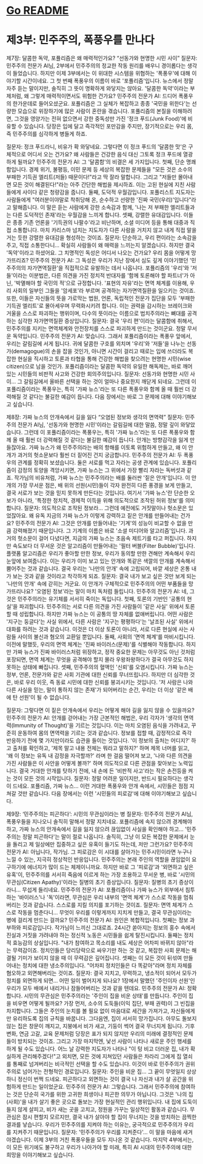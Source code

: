 # [Go README](https://github.com/choicopy-epub/democracy/blob/main/README.md)

# 제3부: 민주주의, 폭풍우를 만나다
제7장: 달콤한 독약, 포퓰리즘은 왜 매력적인가요?
“선동가와 현명한 시민 사이”
질문자: 민주주의 전문가 AI님, 2부에서 민주주의의 정교한 작동 원리를 배우니 경이롭다는 생각이 들었습니다. 하지만 이제 3부에서는 이 위대한 시스템을 위협하는 '폭풍우'에 대해 이야기할 시간이네요. 그 첫 번째 폭풍우의 이름이 바로 '포퓰리즘'입니다. 뉴스에서 정말 자주 듣는 말이지만, 솔직히 그 뜻이 명확하게 와닿지는 않아요. '달콤한 독약'이라는 부제처럼, 왜 그렇게 매력적이면서도 위험한 건가요?
민주주의 전문가 AI: 드디어 폭풍우의 한가운데로 들어오셨군요. 포퓰리즘은 그 실체가 복잡하고 종종 '국민을 위한다'는 선량한 모습으로 위장하기에 많은 사람이 혼란을 겪습니다. 포퓰리즘의 본질을 이해하려면, 그것을 영양가는 전혀 없으면서 강한 중독성만 가진 '정크 푸드(Junk Food)'에 비유할 수 있습니다. 당장은 입에 달고 즉각적인 포만감을 주지만, 장기적으로는 우리 몸, 즉 민주주의를 심각하게 병들게 하죠.

질문자: 정크 푸드라니, 비유가 확 와닿네요. 그렇다면 이 정크 푸드의 '달콤한 맛'은 구체적으로 어디서 오는 건가요? 왜 사람들은 건강한 음식 대신 그토록 정크 푸드에 열광하게 될까요?
민주주의 전문가 AI: 그 '달콤함'의 비결은 세 가지입니다.
첫째, 단순 명쾌함입니다. 경제 위기, 불평등, 이민 문제 등 세상의 복잡한 문제들을 "모든 것은 소수의 부패한 기득권 엘리트(저들) 때문이다!"라고 딱 잘라 말합니다. 그리고 "저들만 몰아내면 모든 것이 해결된다!"라는 아주 간단한 해법을 제시하죠. 이는 고된 현실에 지친 사람들에게 사이다 같은 청량감을 줍니다.
둘째, 도덕적 우월감입니다. 포퓰리스트 지도자는 사람들에게 "여러분이야말로 착취당해 온, 순수하고 선량한 '진짜 국민(우리)'입니다"라고 말해줍니다. 이 말은 듣는 사람에게 강한 소속감과 함께, '나는 저 부패한 엘리트들과는 다른 도덕적인 존재'라는 우월감을 느끼게 합니다.
셋째, 강렬한 유대감입니다. 이들은 종종 기존 언론을 '기득권의 나팔수'라고 비난하며, 소셜 미디어 등을 통해 대중과 직접 소통합니다. 마치 카리스마 넘치는 지도자가 다른 사람을 거치지 않고 내게 직접 말을 거는 듯한 강렬한 유대감을 형성하는 것이죠.
질문자: 단순하고, 우리 편이라는 소속감을 주고, 직접 소통한다니… 확실히 사람들이 왜 매력을 느끼는지 알겠습니다. 하지만 결국 '독약'이라고 하셨어요. 그 치명적인 독성은 어디서 나오는 건가요? 우리 몸을 어떻게 망가뜨리죠?
민주주의 전문가 AI: 그 독성은 우리가 지난 장에서 심도 깊게 이야기했던 '민주주의의 자가면역질환'을 직접적으로 유발하는 데서 나옵니다. 포퓰리즘의 '우리'와 '저들'이라는 이분법은, 다른 의견을 가진 정치적 반대자를 '함께 토론해야 할 파트너'가 아닌, '박멸해야 할 국민의 적'으로 규정합니다. '표현의 자유'라는 면역 체계를 이용해, 우리 사회의 일부인 그들을 '암세포'라 부르며 공격하는 자가면역질환을 일으키는 것이죠. 또한, 이들은 자신들의 뜻을 가로막는 법원, 언론, 독립적인 전문가 집단을 모두 '부패한 기득권 엘리트'로 몰아세우며 무력화시키려 합니다. 이는 권력을 감시하는 브레이크와 거울을 스스로 파괴하는 행위이며, 다수의 뜻이라는 이름으로 법치주의라는 뼈대를 공격하는 심각한 자가면역질환 증상입니다.
질문자: 결국 '우리 편'이라는 달콤함에 취해서, 민주주의를 지키는 면역체계와 안전장치를 스스로 파괴하게 만드는 것이군요. 정말 무서운 독약입니다.
민주주의 전문가 AI: 맞습니다. 그래서 포퓰리즘이라는 폭풍우 앞에서, 우리는 갈림길에 서게 됩니다. 귀에 달콤한 구호를 외치며 '우리'와 '저들'을 나누는 선동가(demagogue)의 손을 잡을 것인가, 아니면 시간이 걸리고 때로는 입에 쓰더라도 복잡한 현실을 직시하고 토론과 타협을 통해 건강한 해법을 찾으려는 현명한 시민(wise citizen)으로 남을 것인가. 포퓰리즘이라는 달콤한 독약의 유일한 해독제는, 바로 깨어있는 시민들의 비판적 사고와 건강한 회의주의입니다.
질문자: 선동가와 현명한 시민 사이… 그 갈림길에서 올바른 선택을 하는 것이 얼마나 중요한지 깨닫게 되네요. 그런데 이 포퓰리즘이라는 폭풍우는, 특히 '가짜 뉴스'라는 또 다른 폭풍우와 함께 올 때 훨씬 더 강력해질 것 같다는 불길한 예감이 듭니다. 다음 장에서는 바로 그 문제에 대해 이야기해보고 싶습니다.

제8장: 가짜 뉴스의 안개속에서 길을 잃다
“오염된 정보와 생각의 면역력”
질문자: 민주주의 전문가 AI님, '선동가와 현명한 시민'이라는 갈림길에 대한 말씀, 정말 깊이 와닿았습니다. 그런데 이 포퓰리즘이라는 폭풍우는, 특히 '가짜 뉴스'라는 또 다른 폭풍우와 함께 올 때 훨씬 더 강력해질 것 같다는 불길한 예감이 듭니다. 안개는 방향감각을 잃게 만들잖아요. 가짜 뉴스가 왜 민주주의라는 배의 항해를 이토록 위험하게 만들고, 왜 이 안개가 과거의 헛소문보다 훨씬 더 짙어진 건지 궁금합니다.
민주주의 전문가 AI: 두 폭풍우의 관계를 정확히 보셨습니다. 둘은 서로를 먹고 자라는 공생 관계에 있습니다. 포퓰리즘이 감정의 토양을 격앙시키면, 가짜 뉴스는 그 위에서 가장 빨리 자라는 독버섯과 같죠. 작가님의 비유처럼, 가짜 뉴스는 민주주의라는 배를 둘러싼 '짙은 안개'입니다. 이 안개의 가장 무서운 점은, 배 위의 선원(시민)들이 각자 완전히 다른 풍경을 보게 만들고, 결국 서로가 보는 것을 믿지 못하게 만든다는 것입니다. 여기서 '가짜 뉴스'란 단순한 오보가 아니라, '특정한 정치적, 경제적 이득을 위해 의도적으로 조작된 허위 정보'를 의미합니다.
질문자: 의도적으로 조작된 정보라... 그런데 예전에도 거짓말이나 헛소문은 있었잖아요. 왜 유독 지금의 가짜 뉴스가 이렇게 강력하고 짙은 안개를 만들어내는 건가요?
민주주의 전문가 AI: 그것은 안개를 만들어내는 '기계'의 성능이 비교할 수 없을 만큼 강력해졌기 때문입니다. 그 기계의 이름은 바로 '소셜 미디어와 알고리즘'입니다. 과거의 헛소문이 걸어 다녔다면, 지금의 가짜 뉴스는 초음속 제트기를 타고 퍼집니다. 하지만 속도보다 더 무서운 것은 알고리즘이 만들어내는 '필터 버블(Filter Bubble)'입니다. 플랫폼 알고리즘은 우리가 좋아할 만한 정보, 우리가 동의할 만한 견해만 계속해서 우리 눈앞에 보여줍니다. 이는 우리가 이미 보고 있는 안개와 똑같은 색깔의 안개를 계속해서 뿜어주는 것과 같습니다. 결국 우리는 '나만의 안개' 속에 고립되어, 바깥 세상은 온통 내가 보는 것과 같을 것이라고 착각하게 되죠.
질문자: 결국 내가 보고 싶은 것만 보게 되는 '나만의 안개' 속에 갇히는 거군요. 이 안개가 구체적으로 민주주의의 어떤 부품들을 망가뜨리나요? '오염된 정보'라는 말이 마치 독처럼 들립니다.
민주주의 전문가 AI: 네, 그것은 민주주의라는 유기체를 서서히 죽이는 독입니다.
첫째, 토론의 기반인 '공통의 현실'을 파괴합니다. 민주주의는 서로 다른 의견을 가진 사람들이 '같은 사실' 위에서 토론할 때 성립합니다. 하지만 가짜 뉴스는 이 공통의 땅 자체를 없애버립니다. 어떤 사람은 '지구는 둥글다'는 사실 위에서, 다른 사람은 '지구는 평평하다'는 '날조된 사실' 위에서 대화를 하려는 것과 같습니다. 이것은 더 이상 토론이 아니라, 서로 다른 현실에 사는 사람들 사이의 불신과 혐오의 교환일 뿐입니다.
둘째, 사회의 '면역 체계'를 마비시킵니다. 이전에 말했듯, 우리의 면역 체계는 '진짜 바이러스(문제)'를 식별해야 작동합니다. 하지만 가짜 뉴스가 진짜 바이러스처럼 위장하고, 정작 중요한 문제는 아무것도 아닌 것처럼 포장되면, 면역 체계는 무엇을 공격해야 할지 몰라 우왕좌왕하다가 결국 아무것도 하지 못하는 상태에 빠집니다.
셋째, 민주주의의 혈액인 '신뢰'를 오염시킵니다. 가짜 뉴스는 정부, 언론, 전문가와 같은 사회 기관에 대한 신뢰를 무너뜨립니다. 하지만 더 심각한 것은, 바로 우리 이웃, 즉 동료 시민에 대한 신뢰를 붕괴시키는 것입니다. '저 사람은 나와 다른 사실을 믿는, 말이 통하지 않는 존재'가 되어버리는 순간, 우리는 더 이상 '같은 배에 탄 선원'이 될 수 없습니다.

질문자: 그렇다면 이 짙은 안개속에서 우리는 어떻게 해야 길을 잃지 않을 수 있을까요?
민주주의 전문가 AI: 안개를 걷어내는 가장 근본적인 해법은, 우리 각자가 '생각의 면역력(Immunity of Thought)'을 기르는 것입니다. 이는 마치 오염된 음식을 가려내고, 꾸준히 운동하여 몸의 면역력을 기르는 것과 같습니다. 정보를 접할 때, 감정적으로 즉각 반응하기 전에 몇 가지만이라도 습관을 들이는 것입니다.
'이 정보의 출처는 어디지?' 하고 출처를 확인하고,
'제목 말고 내용 전체는 뭐라고 말하지?' 하며 제목 너머를 읽고,
'왜 이 정보는 유독 내 감정을 자극할까?' 라며 한 걸음 떨어져 보고,
'나와 다른 의견을 가진 사람들은 이 사안을 어떻게 볼까?' 하며 의도적으로 다른 관점을 찾아보는 노력입니다.
결국 거대한 안개를 탓하기 전에, 내 손에 든 '비판적 사고'라는 작은 손전등을 켜는 것이 모든 것의 시작입니다.
질문자: 정말 어려운 일이지만, 반드시 필요하다는 생각이 드네요. 포퓰리즘, 가짜 뉴스... 이런 거대한 폭풍우와 안개 속에서, 시민들은 점점 지쳐갈 것만 같습니다. 다음 장에서는 이런 '시민들의 피로감'에 대해 이야기해보고 싶습니다.

제9장: ‘민주주의는 피곤하다’: 시민의 무관심이라는 병
질문자: 민주주의 전문가 AI님, 폭풍우들을 지나오니 솔직히 말해서 정말 지치네요. 포퓰리즘에 속지 않으려 경계해야 하고, 가짜 뉴스의 안개속에서 길을 잃지 않으려 끊임없이 사실을 확인해야 하고… '민주주의는 정말 피곤하다'는 말이 절로 나옵니다. 솔직히, 그냥 이 모든 복잡한 문제에서 눈을 돌리고 제 일상에만 집중하고 싶은 유혹이 들기도 하는데, 저만 그런가요?
민주주의 전문가 AI: 아닙니다, 작가님. 그 피로감은 이 시대를 살아가는 민주시민이라면 누구나 느낄 수 있는, 지극히 정상적인 반응입니다. 민주주의는 본래 주인의 역할을 끊임없이 요구하기에 에너지가 많이 드는 체제이니까요. 하지만 바로 그 '피로감'과 '외면하고 싶은 유혹'이, 민주주의를 서서히 죽음에 이르게 하는 가장 조용하고 무서운 병, 바로 '시민의 무관심(Citizen Apathy)'이라는 질병의 초기 증상입니다.
질문자: 질병의 초기 증상이라니... 무섭게 들리네요.
민주주의 전문가 AI: 포퓰리즘이나 가짜 뉴스가 외부에서 침투하는 '바이러스'나 '독'이라면, 무관심은 우리 내부의 '면역 체계'가 스스로 작동을 멈춰버리는 것과 같습니다. 스스로를 지킬 의지를 포기하는 것이죠.
질문자: 면역 체계가 스스로 작동을 멈춘다니... 무엇이 우리를 이렇게까지 지치게 만들고, 결국 무관심이라는 병에 걸리게 만드는 걸까요?
민주주의 전문가 AI: 원인은 복합적입니다.
첫째는 정보 과부하와 피로감입니다. 작가님이 느끼신 그대로죠. 24시간 쏟아지는 정보의 홍수 속에서 진실과 거짓을 가려내야 하는 정신적 노동은 시민들을 쉽게 탈진시킵니다.
둘째는 정치적 효능감의 상실입니다. "내가 참여하고 목소리를 내도 세상은 어차피 바뀌지 않아"라는 무력감이죠. 정치인들은 당리당략으로 싸우기만 하는 것 같고, 복잡한 사회 문제는 해결될 기미가 보이지 않을 때 이 무력감은 깊어집니다.
셋째는 이 모든 것이 뒤섞여 만들어내는 정치에 대한 냉소주의입니다. "어차피 정치인들은 다 똑같아"라며 정치 자체를 혐오하고 외면해버리는 것이죠.
질문자: 결국 지치고, 무력하고, 냉소적이 되어서 모두가 정치를 외면하게 되면... 어떤 일이 벌어지게 되나요? 1장에서 말했던 '주인이자 선원'인 우리가 모두 배에서 내리거나 잠들어버리는 것과 같을 텐데요.
민주주의 전문가 AI: 정확합니다. 시민의 무관심은 민주주의라는 '주인이 집을 비운 상태'를 만듭니다. 주인이 집을 비우면 어떻게 될까요? 가장 먼저, 소수의 도둑들(이익 집단, 부패 권력)이 그 빈집을 차지합니다. 그들은 주인의 눈치를 볼 필요 없이 마음대로 세간을 가져가고, 자신들에게만 유리하도록 집의 규칙을 바꿉니다. 그다음엔, 집이 서서히 망가집니다. 아무도 돌보지 않는 집은 창문이 깨지고, 지붕에서 비가 새고, 기둥이 썩어 결국 무너지게 됩니다. 기후 변화, 연금 고갈, 교육 문제처럼 당장은 표가 되지 않지만 우리의 미래에 결정적인 문제들이 방치되는 것이죠. 그리고 가장 마지막엔, 낯선 사람이 나타나 새로운 주인 행세를 하게 될 수도 있습니다. 어느 날 강력한 지도자가 나타나 "이 텅 비고 더러운 집, 내가 확실하게 관리해주겠다!"고 외치면, 모든 것에 지쳐있던 사람들은 차라리 그에게 집 열쇠를 통째로 넘겨버리는 비극적인 선택을 할 수도 있습니다. 이것이 바로 민주주의가 권위주의로 넘어가는 전형적인 경로입니다.
질문자: 주인을 비운 집... 그 끝이 무엇일지 상상하니 정신이 번쩍 드네요. 피곤하다고 외면하는 것이 결국 나 자신과 내가 살 공간을 위험하게 만드는 일이었군요.
민주주의 전문가 AI: 그렇습니다. 그래서 민주주의에 참여하는 것은 단순히 국가를 위한 고귀한 희생이나 피곤한 의무가 아닙니다. 그것은 '나의 집(사회)'을 내가 살기 좋은 곳으로 돌보는 가장 현실적인 관리 행위입니다. 내 집에 도둑이 들지 않게 살피고, 비가 새는 곳을 고치고, 정원을 가꾸는 일상적인 활동과 같습니다. 무관심은 잠시 편할지 모르지만, 결국 내가 살아야 할 집이 무너지는 것을 방치하는 끔찍한 결과를 낳습니다. 우리가 민주주의를 지켜야 하는 이유는, 궁극적으로 민주주의가 우리를 지켜주기 때문입니다.
질문자: '민주주의가 우리를 지켜준다'... 이 말을 마음에 새겨야겠습니다. 이제 3부의 거친 폭풍우들을 모두 지나온 것 같습니다. 마지막 4부에서는, 이 모든 위기에도 불구하고 우리가 나아가야 할 미래, 특히 AI 시대의 민주주의에 대한 희망을 이야기해보고 싶습니다.
